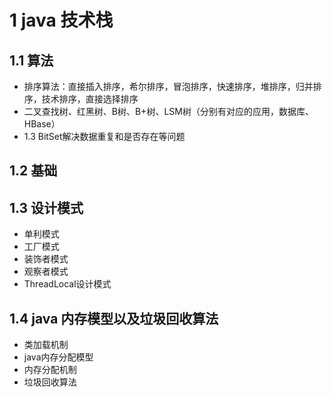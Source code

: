 # 1 java 技术栈

## 1.1 算法

- 排序算法：直接插入排序，希尔排序，冒泡排序，快速排序，堆排序，归并排序，技术排序，直接选择排序
- 二叉查找树、红黑树、B树、B+树、LSM树（分别有对应的应用，数据库、HBase）
- 1.3 BitSet解决数据重复和是否存在等问题

## 1.2 基础

## 1.3 设计模式
- 单利模式
- 工厂模式
- 装饰者模式
- 观察者模式
- ThreadLocal设计模式

## 1.4 java 内存模型以及垃圾回收算法
- 类加载机制
- java内存分配模型
- 内存分配机制
- 垃圾回收算法